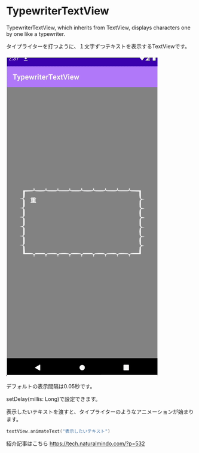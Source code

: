 # TypewriterTextView
TypewriterTextView, which inherits from TextView, displays characters one by one like a typewriter.

タイプライターを打つように、１文字ずつテキストを表示するTextViewです。

![使用例](docs/anim.gif)

デフォルトの表示間隔は0.05秒です。

setDelay(millis: Long)で設定できます。

表示したいテキストを渡すと、タイプライターのようなアニメーションが始まります。

```kotlin
textView.animateText("表示したいテキスト")
```


紹介記事はこちら
https://tech.naturalmindo.com/?p=532
